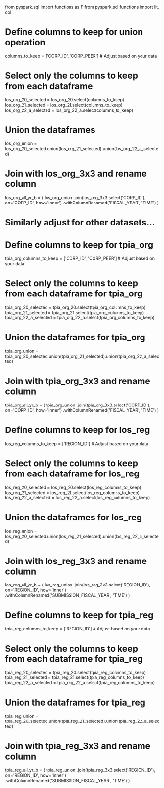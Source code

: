 from pyspark.sql import functions as F
from pyspark.sql.functions import lit, col

# Define columns to keep for union operation
columns_to_keep = ['CORP_ID', 'CORP_PEER']  # Adjust based on your data

# Select only the columns to keep from each dataframe
los_org_20_selected = los_org_20.select(columns_to_keep)
los_org_21_selected = los_org_21.select(columns_to_keep)
los_org_22_a_selected = los_org_22_a.select(columns_to_keep)

# Union the dataframes
los_org_union = los_org_20_selected.union(los_org_21_selected).union(los_org_22_a_selected)

# Join with los_org_3x3 and rename column
los_org_all_yr_b = (
    los_org_union
    .join(los_org_3x3.select('CORP_ID'), on='CORP_ID', how='inner')
    .withColumnRenamed('FISCAL_YEAR', 'TIME')
)

# Similarly adjust for other datasets...




# Define columns to keep for tpia_org
tpia_org_columns_to_keep = ['CORP_ID', 'CORP_PEER']  # Adjust based on your data

# Select only the columns to keep from each dataframe for tpia_org
tpia_org_20_selected = tpia_org_20.select(tpia_org_columns_to_keep)
tpia_org_21_selected = tpia_org_21.select(tpia_org_columns_to_keep)
tpia_org_22_a_selected = tpia_org_22_a.select(tpia_org_columns_to_keep)

# Union the dataframes for tpia_org
tpia_org_union = tpia_org_20_selected.union(tpia_org_21_selected).union(tpia_org_22_a_selected)

# Join with tpia_org_3x3 and rename column
tpia_org_all_yr_b = (
    tpia_org_union
    .join(tpia_org_3x3.select('CORP_ID'), on='CORP_ID', how='inner')
    .withColumnRenamed('FISCAL_YEAR', 'TIME')
)

# Define columns to keep for los_reg
los_reg_columns_to_keep = ['REGION_ID']  # Adjust based on your data

# Select only the columns to keep from each dataframe for los_reg
los_reg_20_selected = los_reg_20.select(los_reg_columns_to_keep)
los_reg_21_selected = los_reg_21.select(los_reg_columns_to_keep)
los_reg_22_a_selected = los_reg_22_a.select(los_reg_columns_to_keep)

# Union the dataframes for los_reg
los_reg_union = los_reg_20_selected.union(los_reg_21_selected).union(los_reg_22_a_selected)

# Join with los_reg_3x3 and rename column
los_reg_all_yr_b = (
    los_reg_union
    .join(los_reg_3x3.select('REGION_ID'), on='REGION_ID', how='inner')
    .withColumnRenamed('SUBMISSION_FISCAL_YEAR', 'TIME')
)

# Define columns to keep for tpia_reg
tpia_reg_columns_to_keep = ['REGION_ID']  # Adjust based on your data

# Select only the columns to keep from each dataframe for tpia_reg
tpia_reg_20_selected = tpia_reg_20.select(tpia_reg_columns_to_keep)
tpia_reg_21_selected = tpia_reg_21.select(tpia_reg_columns_to_keep)
tpia_reg_22_a_selected = tpia_reg_22_a.select(tpia_reg_columns_to_keep)

# Union the dataframes for tpia_reg
tpia_reg_union = tpia_reg_20_selected.union(tpia_reg_21_selected).union(tpia_reg_22_a_selected)

# Join with tpia_reg_3x3 and rename column
tpia_reg_all_yr_b = (
    tpia_reg_union
    .join(tpia_reg_3x3.select('REGION_ID'), on='REGION_ID', how='inner')
    .withColumnRenamed('SUBMISSION_FISCAL_YEAR', 'TIME')
)



